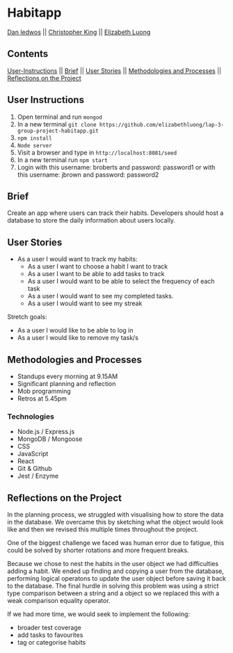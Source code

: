 # Habitapp

[Dan ledwos](https://github.com/Ledwos) ||
[Christopher King](https://github.com/seekingcode18) ||
[Elizabeth Luong](https://github.com/elizabethluong/)

## Contents

[User-Instructions](#User-Instructions) ||
[Brief](#brief) ||
[User Stories](#user-stories) ||
[Methodologies and Processes](#methodologies-and-processes) ||
[Reflections on the Project](#reflections-on-the-project)


## User Instructions

1. Open terminal and run `mongod`
2. In a new terminal `git clone https://github.com/elizabethluong/lap-3-group-project-habitapp.git`
3. `npm install`
4. `Node server`
5. Visit a browser and type in `http://localhost:8081/seed`
6. In a new terminal run `npm start`
7. Login with this username: broberts and password: password1 or with this username: jbrown and password: password2


## Brief

Create an app where users can track their habits. Developers should host a database to store the daily information about users locally.


## User Stories

- As a user I would want to track my habits:
  - As a user I want to choose a habit I want to track
  - As a user I want to be able to add tasks to track
  - As a user I would want to be able to select the frequency of each task
  - As a user I would want to see my completed tasks.
  - As a user I would want to see my streak

Stretch goals:

- As a user I would like to be able to log in
- As a user I would like to remove my task/s


## Methodologies and Processes

- Standups every morning at 9.15AM
- Significant planning and reflection
- Mob programming
- Retros at 5.45pm 


### Technologies

- Node.js / Express.js
- MongoDB / Mongoose
- CSS
- JavaScript
- React
- Git & Github
- Jest / Enzyme


## Reflections on the Project

In the planning process, we struggled with visualising how to store the data in the database. We overcame this by sketching what the object would look like and then we revised this multiple times throughout the project.

One of the biggest challenge we faced was human error due to fatigue, this could be solved by shorter rotations and more frequent breaks.

Because we chose to nest the habits in the user object we had difficulties adding a habit. We ended up finding and copying a user from the database, performing logical operatons to update the user object before saving it back to the database. The final hurdle in solving this problem was using a strict type comparison between a string and a object so we replaced this with a weak comparison equality operator.

If we had more time, we would seek to implement the following:
- broader test coverage
- add tasks to favourites
- tag or categorise habits

